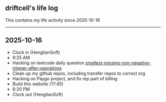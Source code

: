 ## driftcell's life log

This contains my life activity since 2025-10-16

---

## 2025-10-16

- Clock in (HengtianSoft)
- 9:25 AM
- Hacking on leetcode daily question [smallest-missing-non-negative-integer-after-operations](https://leetcode.cn/problems/smallest-missing-non-negative-integer-after-operations/description/?envType=daily-question&envId=2025-10-16)
- Clean up my github repos, including transfer repos to correct org
- Hacking on Paygo project, and fix rep part of billing
- Build this website (17:45)
- 6:20 PM
- Clock out (HengtianSoft)
